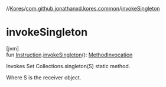 //[Kores](../../index.md)/[com.github.jonathanxd.kores.common](index.md)/[invokeSingleton](invoke-singleton.md)

# invokeSingleton

[jvm]\
fun [Instruction](../com.github.jonathanxd.kores/-instruction/index.md).[invokeSingleton](invoke-singleton.md)(): [MethodInvocation](../com.github.jonathanxd.kores.base/-method-invocation/index.md)

Invokes Set Collections.singleton(S) static method.

Where S is the receiver object.
